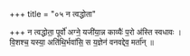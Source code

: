 +++
title = "०५ न त्वद्धोता"

+++
न त्वद्धोता॒ पूर्वो॑ अग्ने॒ यजी॑या॒न्न काव्यैः॑ प॒रो अ॑स्ति स्वधावः ।  
वि॒शश्च॒ यस्या॒ अति॑थि॒र्भवा॑सि॒ स य॒ज्ञेन॑ वनवद्देव॒ मर्ता॑न् ॥